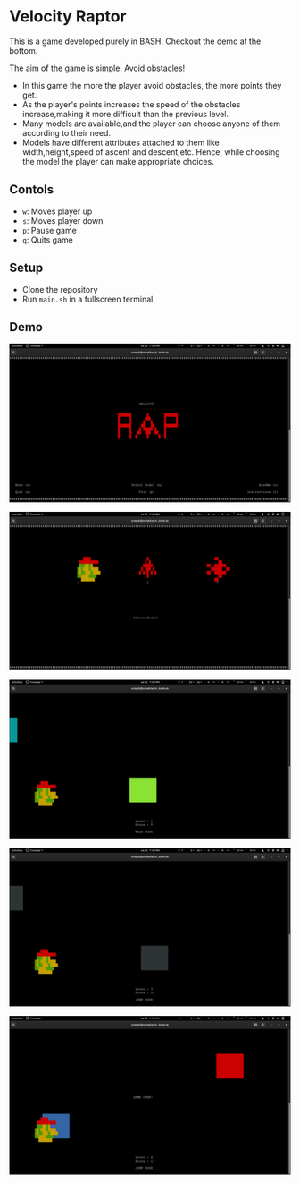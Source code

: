 
# Velocity Raptor
This is a game developed purely in BASH. Checkout the demo at the bottom.

The aim of the game is simple. Avoid obstacles!

* In this game the more the player avoid obstacles, the more points they get.
* As the player's points increases the speed of the obstacles increase,making it more difficult than the previous level.
* Many models are available,and the player can choose anyone of them according to their need.
* Models have different attributes attached to them like width,height,speed of ascent and descent,etc. Hence, while choosing the model the player can make appropriate choices.

## Contols

* `w`: Moves player up
* `s`: Moves player down
* `p`: Pause game
* `q`: Quits game

## Setup

* Clone the repository
* Run `main.sh` in a fullscreen terminal

## Demo
![Start screen screenshot](demo/Screenshot&#32;from&#32;2019-07-22&#32;19-30-23.png "Start screen")

![Model selection screenshot](demo/Screenshot&#32;from&#32;2019-07-22&#32;19-30-32.png "Player model selection")

![Walk mode screenshot](demo/Screenshot&#32;from&#32;2019-07-22&#32;19-30-43.png "Walk mode")

![Jump mode screenshot](demo/Screenshot&#32;from&#32;2019-07-22&#32;19-32-05.png "Jump mode")

![Game over screenshot](demo/Screenshot&#32;from&#32;2019-07-22&#32;19-32-13.png "Game over")
